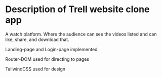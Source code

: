# Description of Trell website clone app

A watch platform. Where the audience can see the videos listed and can like, share, and download that.

Landing-page and Login-page implemented

Router-DOM used for directing to pages

TailwindCSS used for design

